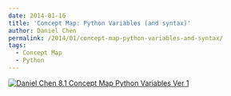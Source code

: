 ```yaml
---
date: 2014-01-16
title: 'Concept Map: Python Variables (and syntax)'
author: Daniel Chen
permalink: /2014/01/concept-map-python-variables-and-syntax/
tags:
  - Concept Map
  - Python
---
```

[<img class="size-full wp-image-5485" alt="Daniel Chen 8.1 Concept Map Python Variables Ver 1" src="http://teaching.software-carpentry.org/wp-content/uploads/2014/01/page1.png" />][1]

 [1]: http://teaching.software-carpentry.org/wp-content/uploads/2014/01/page1.png
